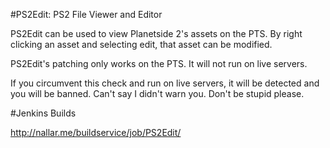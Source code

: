 #PS2Edit: PS2 File Viewer and Editor

PS2Edit can be used to view Planetside 2's assets on the PTS. By right clicking an asset and selecting edit, that asset can be modified.

PS2Edit's patching only works on the PTS. It will not run on live servers.

If you circumvent this check and run on live servers, it will be detected and you will be banned. Can't say I didn't warn you. Don't be stupid please.

#Jenkins Builds

http://nallar.me/buildservice/job/PS2Edit/